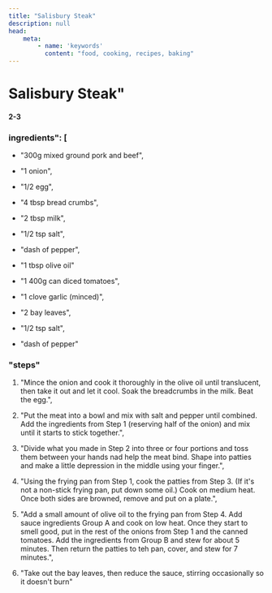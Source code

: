 ```yaml
---
title: "Salisbury Steak"
description: null
head:
    meta:
        - name: 'keywords'
          content: "food, cooking, recipes, baking"
---
```


# Salisbury Steak"
#### 2-3

### ingredients": [
- "300g mixed ground pork and beef",
- "1 onion",
- "1/2 egg",
- "4 tbsp bread crumbs",
- "2 tbsp milk",
- "1/2 tsp salt",
- "dash of pepper",
- "1 tbsp olive oil"

                
- "1 400g can diced tomatoes",
- "1 clove garlic (minced)",
- "2 bay leaves",
- "1/2 tsp salt",
- "dash of pepper"
                

### "steps"
1. "Mince the onion and cook it thoroughly in the olive oil until translucent, then take it out and let it cool. Soak the breadcrumbs in the milk. Beat the egg.",

2. "Put the meat into a bowl and mix with salt and pepper until combined. Add the ingredients from Step 1 (reserving half of the onion) and mix until it starts to stick together.",

3. "Divide what you made in Step 2 into three or four portions and toss them between your hands nad help the meat bind. Shape into patties and make a little depression in the middle using your finger.",

4. "Using the frying pan from Step 1, cook the patties from Step 3. (If it's not a non-stick frying pan, put down some oil.) Cook on medium heat. Once both sides are browned, remove and put on a plate.",

5. "Add a small amount of olive oil to the frying pan from Step 4. Add sauce ingredients Group A and cook on low heat. Once they start to smell good, put in the rest of the onions from Step 1 and the canned tomatoes. Add the ingredients from Group B and stew for about 5 minutes. Then return the patties to teh pan, cover, and stew for 7 minutes.",

6. "Take out the bay leaves, then reduce the sauce, stirring occasionally so it doesn't burn"